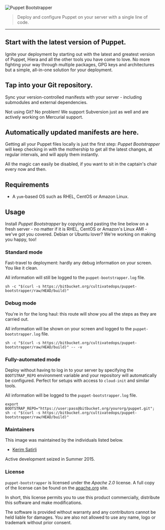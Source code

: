 ![Puppet Bootstrapper](https://cultivatedops-static.s3.amazonaws.com/projects/puppet-bootstrapper/logo-50.png)

> Deploy and configure Puppet on your server with a single line of code.

---

## Start with the latest version of Puppet.

Ignite your deployment by starting out with the latest and greatest version of Puppet, Hiera and all the other tools you have come to love. No more fighting your way through multiple packages, GPG keys and architectures but a simple, all-in-one solution for your deployment.

## Tap into your Git repository.

Sync your version-controlled manifests with your server - including submodules and external dependencies.

Not using Git? No problem! We support Subversion just as well and are actively working on Mercurial support.

## Automatically updated manifests are here.

Getting all your Puppet files locally is just the first step: _Puppet Bootstrapper_ will keep checking in with the mothership to get all the latest changes, at regular intervals, and will apply them instantly.

All the magic can easily be disabled, if you want to sit in the captain's chair every now and then.

## Requirements

* A `yum`-based OS such as RHEL, CentOS or Amazon Linux.

## Usage

Install _Puppet Bootstrapper_ by copying and pasting the line below on a fresh server - no matter if it is RHEL, CentOS or Amazon's Linux AMI - we've got you covered. Debian or Ubuntu lover? We're working on making you happy, too!

### Standard mode

Fast-travel to deployment: hardly any debug information on your screen. You like it clean.

All information will still be logged to the `puppet-bootstrapper.log` file.

```
sh -c "$(curl -s https://bitbucket.org/cultivatedops/puppet-bootstrapper/raw/HEAD/build)"
```

### Debug mode

You're in for the long haul: this route will show you all the steps as they are carried out.

All information will be shown on your screen and logged to the `puppet-bootstrapper.log` file.

```
sh -c "$(curl -s https://bitbucket.org/cultivatedops/puppet-bootstrapper/raw/HEAD/build)" -- -v
```

### Fully-automated mode

Deploy without having to log in to your server by specifying the `BOOTSTRAP_REPO` environment variable and your repository will automatically be configured. Perfect for setups with access to `cloud-init` and similar tools.

All information will be logged to the `puppet-bootstrapper.log` file.

```
export BOOTSTRAP_REPO="https://user:pass@bitbucket.org/yourorg/puppet.git"; sh -c "$(curl -s https://bitbucket.org/cultivatedops/puppet-bootstrapper/raw/HEAD/build)"
```

### Maintainers

This image was maintained by the individuals listed below.

* [Kerim Satirli](mailto:kerim@cultivatedops.com)

Active development seized in Summer 2015.

### License

`puppet-bootstrapper` is licensed under the _Apache 2.0_ license. A full copy of the license can be found on the [apache.org](http://www.apache.org/licenses/LICENSE-2.0) site.

In short, this license permits you to use this product commercially, distribute this software and make modifications.

The software is provided without warranty and any contributors cannot be held liable for damages. You are also not allowed to use any name, logo or trademark without prior consent.
